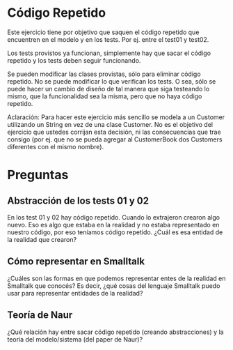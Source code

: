 # Código Repetido

Este ejercicio tiene por objetivo que saquen el código repetido que encuentren en el modelo y en los tests. Por ej. entre el test01 y test02.

Los tests provistos ya funcionan, simplemente hay que sacar el código repetido y los tests deben seguir funcionando.

Se pueden modificar las clases provistas, sólo para eliminar código repetido. No se puede modificar lo que verifican los tests. O sea, sólo se puede hacer un cambio de diseño de tal manera que siga testeando lo mismo, que la funcionalidad sea la misma, pero que no haya código repetido.

Aclaración: Para hacer este ejercicio más sencillo se modela a un Customer utilizando un String en vez de una clase Customer. No es el objetivo del ejercicio que ustedes corrijan esta decisión, ni las consecuencias que trae consigo (por ej. que no se pueda agregar al CustomerBook dos Customers diferentes con el mismo nombre).


# Preguntas

## Abstracción de los tests 01 y 02 

En los test 01 y 02 hay código repetido. Cuando lo extrajeron crearon algo nuevo. Eso es algo que estaba en la realidad y no estaba representado en nuestro código, por eso teníamos código repetido. ¿Cuál es esa entidad de la realidad que crearon?


## Cómo representar en Smalltalk

¿Cuáles son las formas en que podemos representar entes de la realidad en Smalltalk que conocés? Es decir, ¿qué cosas del lenguaje Smalltalk puedo usar para representar entidades de la realidad?

## Teoría de Naur

¿Qué relación hay entre sacar código repetido (creando abstracciones) y la teoría del modelo/sistema (del paper de Naur)?
